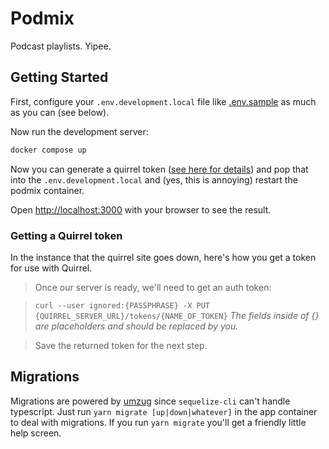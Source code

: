 # Podmix

Podcast playlists. Yipee.

## Getting Started

First, configure your `.env.development.local` file like [.env.sample](.env.sample) as much as you can (see below).

Now run the development server:

```bash
docker compose up
```

Now you can generate a quirrel token ([see here for details](https://docs.quirrel.dev/deploying/#how-to-deploy-your-own-server)) and pop that into the `.env.development.local` and (yes, this is annoying) restart the podmix container.

Open [http://localhost:3000](http://localhost:3000) with your browser to see the result.

### Getting a Quirrel token

In the instance that the quirrel site goes down, here's how you get a token for use with Quirrel.

> Once our server is ready, we'll need to get an auth token:

> `curl --user ignored:{PASSPHRASE} -X PUT {QUIRREL_SERVER_URL}/tokens/{NAME_OF_TOKEN}`
> _The fields inside of {} are placeholders and should be replaced by you._

> Save the returned token for the next step.

## Migrations

Migrations are powered by [umzug](https://github.com/sequelize/umzug) since `sequelize-cli` can't handle typescript. Just run `yarn migrate [up|down|whatever]` in the app container to deal with migrations. If you run `yarn migrate` you'll get a friendly little help screen.
